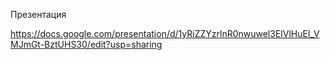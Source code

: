 Презентация

https://docs.google.com/presentation/d/1yRiZZYzrlnR0nwuwel3ElVlHuEI_VMJmGt-BztUHS30/edit?usp=sharing
